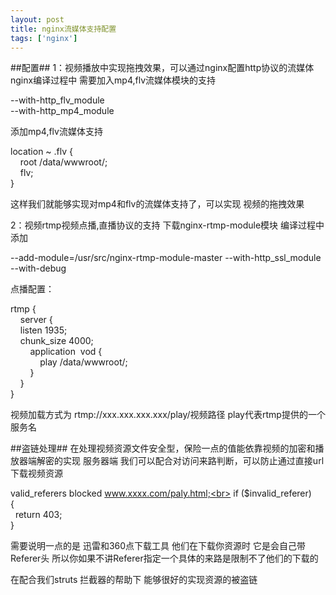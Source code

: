 ```yaml
---
layout: post
title: nginx流媒体支持配置
tags: ['nginx']
---
```


##配置##
1：视频播放中实现拖拽效果，可以通过nginx配置http协议的流媒体
nginx编译过程中 需要加入mp4,flv流媒体模块的支持

>
--with-http_flv_module<br>
--with-http_mp4_module

添加mp4,flv流媒体支持

>
location ~ .flv {<br>
    root /data/wwwroot/;<br>
    flv;<br>
}

这样我们就能够实现对mp4和flv的流媒体支持了，可以实现 视频的拖拽效果

2：视频rtmp视频点播,直播协议的支持
下载nginx-rtmp-module模块
编译过程中添加

>
--add-module=/usr/src/nginx-rtmp-module-master --with-http_ssl_module --with-debug<br>

点播配置：

>
rtmp {<br>
    server {<br>
    listen 1935;<br>
    chunk_size 4000;<br>
        application  vod {<br>
            play /data/wwwroot/;<br>
        }<br>
    }<br>
}

视频加载方式为 rtmp://xxx.xxx.xxx.xxx/play/视频路径
play代表rtmp提供的一个服务名

##盗链处理##
在处理视频资源文件安全型，保险一点的值能依靠视频的加密和播放器端解密的实现
服务器端 我们可以配合对访问来路判断，可以防止通过直接url下载视频资源

>
valid_referers blocked www.xxxx.com/paly.html;<br>
if ($invalid_referer) <br>
{<br>
  return 403;<br>
}<br>

需要说明一点的是 迅雷和360点下载工具 他们在下载你资源时 它是会自己带Referer头 所以你如果不讲Referer指定一个具体的来路是限制不了他们的下载的

在配合我们struts 拦截器的帮助下 能够很好的实现资源的被盗链